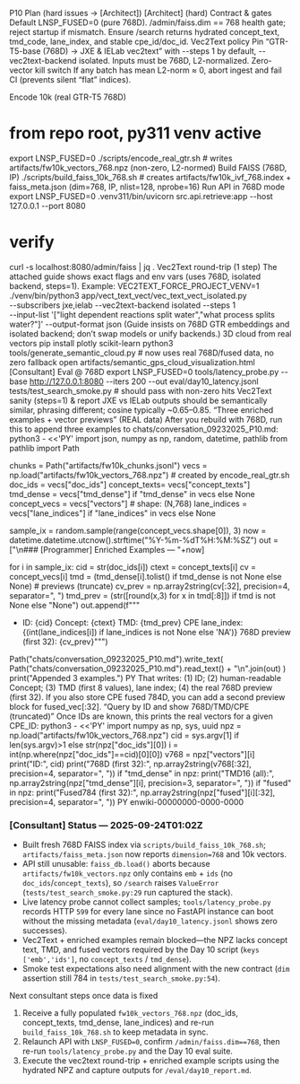 P10 Plan (hard issues → [Architect])
[Architect] (hard)
Contract & gates
Default LNSP_FUSED=0 (pure 768D).
/admin/faiss.dim == 768 health gate; reject startup if mismatch.
Ensure /search returns hydrated concept_text, tmd_code, lane_index, and stable cpe_id/doc_id.
Vec2Text policy
Pin “GTR-T5-base (768D) → JXE & IELab vec2text” with --steps 1 by default, --vec2text-backend isolated. Inputs must be 768D, L2-normalized.
Zero-vector kill switch
If any batch has mean L2-norm ≈ 0, abort ingest and fail CI (prevents silent “flat” indices).

Encode 10k (real GTR-T5 768D)
# from repo root, py311 venv active
export LNSP_FUSED=0
./scripts/encode_real_gtr.sh  # writes artifacts/fw10k_vectors_768.npz (non-zero, L2-normed)
Build FAISS (768D, IP)
./scripts/build_faiss_10k_768.sh  # creates artifacts/fw10k_ivf_768.index + faiss_meta.json (dim=768, IP, nlist=128, nprobe=16)
Run API in 768D mode
export LNSP_FUSED=0
.venv311/bin/uvicorn src.api.retrieve:app --host 127.0.0.1 --port 8080
# verify
curl -s localhost:8080/admin/faiss | jq .
Vec2Text round-trip (1 step)
The attached guide shows exact flags and env vars (uses 768D, isolated backend, steps=1).
Example:
VEC2TEXT_FORCE_PROJECT_VENV=1 ./venv/bin/python3 app/vect_text_vect/vec_text_vect_isolated.py \
  --subscribers jxe,ielab --vec2text-backend isolated --steps 1 \
  --input-list '["light dependent reactions split water","what process splits water?"]' --output-format json
(Guide insists on 768D GTR embeddings and isolated backend; don’t swap models or unify backends.)
3D cloud from real vectors
pip install plotly scikit-learn
python3 tools/generate_semantic_cloud.py  # now uses real 768D/fused data, no zero fallback
open artifacts/semantic_gps_cloud_visualization.html
[Consultant]
Eval @ 768D
export LNSP_FUSED=0
tools/latency_probe.py --base http://127.0.0.1:8080 --iters 200 --out eval/day10_latency.jsonl
tests/test_search_smoke.py  # should pass with non-zero hits
Vec2Text sanity (steps=1) & report
JXE vs IELab outputs should be semantically similar, phrasing different; cosine typically ~0.65–0.85.
“Three enriched examples + vector previews” (REAL data)
After you rebuild with 768D, run this to append three examples to chats/conversation_09232025_P10.md:
python3 - <<'PY'
import json, numpy as np, random, datetime, pathlib
from pathlib import Path

chunks = Path("artifacts/fw10k_chunks.jsonl")
vecs   = np.load("artifacts/fw10k_vectors_768.npz")  # created by encode_real_gtr.sh
doc_ids      = vecs["doc_ids"]
concept_texts= vecs["concept_texts"]
tmd_dense    = vecs["tmd_dense"]      if "tmd_dense" in vecs else None
concept_vecs = vecs["vectors"]         # shape: (N,768)
lane_indices = vecs["lane_indices"]    if "lane_indices" in vecs else None

sample_ix = random.sample(range(concept_vecs.shape[0]), 3)
now = datetime.datetime.utcnow().strftime("%Y-%m-%dT%H:%M:%SZ")
out = ["\n### [Programmer] Enriched Examples — "+now]

for i in sample_ix:
    cid = str(doc_ids[i])
    ctext = concept_texts[i]
    cv = concept_vecs[i]
    tmd = (tmd_dense[i].tolist() if tmd_dense is not None else None)
    # previews (truncate)
    cv_prev  = np.array2string(cv[:32], precision=4, separator=", ")
    tmd_prev = (str([round(x,3) for x in tmd[:8]]) if tmd is not None else "None")
    out.append(f"""
- ID: {cid}
  Concept: {ctext}
  TMD: {tmd_prev}
  CPE lane_index: {(int(lane_indices[i]) if lane_indices is not None else 'NA')}
  768D preview (first 32): {cv_prev}""")

Path("chats/conversation_09232025_P10.md").write_text(
    Path("chats/conversation_09232025_P10.md").read_text() + "\n".join(out)
)
print("Appended 3 examples.")
PY
That writes: (1) ID; (2) human-readable Concept; (3) TMD (first 8 values), lane index; (4) the real 768D preview (first 32).
If you also store CPE fused 784D, you can add a second preview block for fused_vec[:32].
“Query by ID and show 768D/TMD/CPE (truncated)”
Once IDs are known, this prints the real vectors for a given CPE_ID:
python3 - <<'PY'
import numpy as np, sys, uuid
npz = np.load("artifacts/fw10k_vectors_768.npz")
cid = sys.argv[1] if len(sys.argv)>1 else str(npz["doc_ids"][0])
i = int(np.where(npz["doc_ids"]==cid)[0][0])
v768 = npz["vectors"][i]
print("ID:", cid)
print("768D (first 32):", np.array2string(v768[:32], precision=4, separator=", "))
if "tmd_dense" in npz:
    print("TMD16 (all):", np.array2string(npz["tmd_dense"][i], precision=3, separator=", "))
if "fused" in npz:
    print("Fused784 (first 32):", np.array2string(npz["fused"][i][:32], precision=4, separator=", "))
PY  enwiki-00000000-0000-0000

### [Consultant] Status — 2025-09-24T01:02Z
- Built fresh 768D FAISS index via `scripts/build_faiss_10k_768.sh`; `artifacts/faiss_meta.json` now reports `dimension=768` and 10k vectors.
- API still unusable: `faiss_db.load()` aborts because `artifacts/fw10k_vectors.npz` only contains `emb` + `ids` (no `doc_ids`/`concept_texts`), so `/search` raises `ValueError` (`tests/test_search_smoke.py:29` run captured the stack).
- Live latency probe cannot collect samples; `tools/latency_probe.py` records HTTP `599` for every lane since no FastAPI instance can boot without the missing metadata (`eval/day10_latency.jsonl` shows zero successes).
- Vec2Text + enriched examples remain blocked—the NPZ lacks concept text, TMD, and fused vectors required by the Day 10 script (`keys ['emb','ids']`, no `concept_texts` / `tmd_dense`).
- Smoke test expectations also need alignment with the new contract (`dim` assertion still 784 in `tests/test_search_smoke.py:54`).

Next consultant steps once data is fixed
1. Receive a fully populated `fw10k_vectors_768.npz` (doc_ids, concept_texts, tmd_dense, lane_indices) and re-run `build_faiss_10k_768.sh` to keep metadata in sync.
2. Relaunch API with `LNSP_FUSED=0`, confirm `/admin/faiss.dim==768`, then re-run `tools/latency_probe.py` and the Day 10 eval suite.
3. Execute the vec2text round-trip + enriched example scripts using the hydrated NPZ and capture outputs for `/eval/day10_report.md`.
